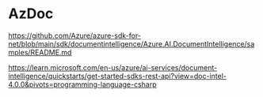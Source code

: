 # AzDoc

https://github.com/Azure/azure-sdk-for-net/blob/main/sdk/documentintelligence/Azure.AI.DocumentIntelligence/samples/README.md

https://learn.microsoft.com/en-us/azure/ai-services/document-intelligence/quickstarts/get-started-sdks-rest-api?view=doc-intel-4.0.0&pivots=programming-language-csharp

